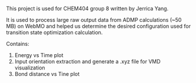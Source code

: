 This project is used for CHEM404 group 8 written by Jerrica Yang.

It is used to process large raw output data from ADMP calculations (~50 MB) on WebMO and helped us determine the desired configuration used for transition state optimization calculation.

Contains:
1) Energy vs Time plot
2) Input orientation extraction and generate a .xyz file for VMD visualization
3) Bond distance vs Tine plot
